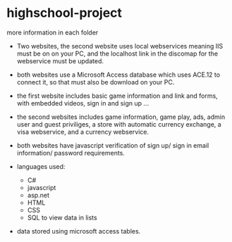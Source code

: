 # highschool-project 
more information in each folder

* Two websites, the second website uses local webservices meaning IIS must be on on your PC, and the localhost link in the discomap for the webservice must be updated.

* both websites use a Microsoft Access database which uses ACE.12 to connect it, so that must also be download on your PC.

* the first website includes basic game information and link and forms, with embedded videos, sign in and sign up ...

* the second websites includes game information, game play, ads, admin user and guest priviliges, a store with automatic currency exchange, a visa webservice, and a currency webservice.

* both websites have javascript verification of sign up/ sign in email information/ password requirements.


* languages used:
  - C#
  - javascript
  - asp.net
  - HTML
  - CSS
  - SQL to view data in lists
  
* data stored using microsoft access tables.
